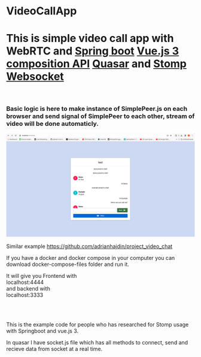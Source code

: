 # VideoCallApp
<h1>This is simple video call app with WebRTC and  <u>Spring boot</u> <u>Vue.js 3 composition API</u> <u>Quasar</u> and <u>Stomp Websocket</u></h1>
<br>
<h3> Basic logic is here to make instance of SimplePeer.js on each browser and send signal of  SimplePeer to each other, stream of video will be done automaticly. </h3>
<img src="https://github.com/JimmyShukurow/VideoCallApp/blob/main/images/demo.png" alt="demo">
<p> Similar example <a href="https://github.com/adrianhajdin/project_video_chat">https://github.com/adrianhajdin/project_video_chat</a>
<p> If you have a docker and docker compose in your computer you can download docker-compose-files folder and run it. </p>
<p>It will give you Frontend with <br>localhost:4444<br> and backend with <br>localhost:3333<br></p>
<br>
<br>
<p>This is the example code for people who has researched for Stomp usage with Springboot and vue.js 3. </p>
<p>In quasar I have socket.js file which has all methods to connect, send and recieve data from socket at a real time. </p>
